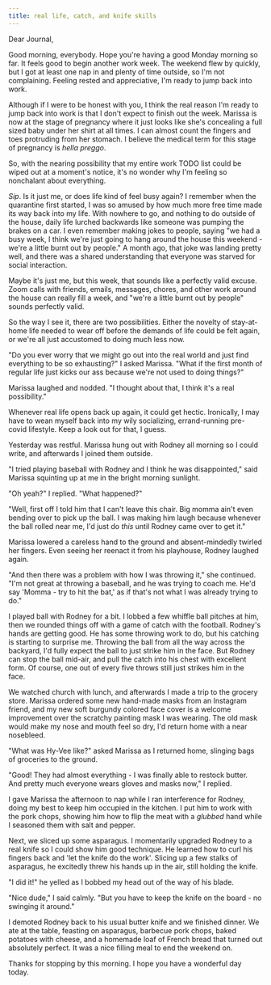 ```yaml
---
title: real life, catch, and knife skills
---
```


Dear Journal,

Good morning, everybody.  Hope you're having a good Monday morning so
far.  It feels good to begin another work week.  The weekend flew by
quickly, but I got at least one nap in and plenty of time outside, so
I'm not complaining.  Feeling rested and appreciative, I'm ready to
jump back into work.

Although if I were to be honest with you, I think the real reason I'm
ready to jump back into work is that I don't expect to finish out the
week.  Marissa is now at the stage of pregnancy where it just looks
like she's concealing a full sized baby under her shirt at all times.
I can almost count the fingers and toes protruding from her stomach.
I believe the medical term for this stage of pregnancy is _hella
preggo_.

So, with the nearing possibility that my entire work TODO list could
be wiped out at a moment's notice, it's no wonder why I'm feeling so
nonchalant about everything.

_Sip_.  Is it just me, or does life kind of feel busy again?  I
remember when the quarantine first started, I was so amused by how
much more free time made its way back into my life.  With nowhere to
go, and nothing to do outside of the house, daily life lurched
backwards like someone was pumping the brakes on a car.  I even
remember making jokes to people, saying "we had a busy week, I think
we're just going to hang around the house this weekend - we're a
little burnt out by people."  A month ago, that joke was landing
pretty well, and there was a shared understanding that everyone was
starved for social interaction.

Maybe it's just me, but this week, that sounds like a perfectly valid
excuse.  Zoom calls with friends, emails, messages, chores, and other
work around the house can really fill a week, and "we're a little
burnt out by people" sounds perfectly valid.

So the way I see it, there are two possibilities.  Either the novelty
of stay-at-home life needed to wear off before the demands of life
could be felt again, or we're all just accustomed to doing much less
now.

"Do you ever worry that we might go out into the real world and just
find everything to be so exhausting?" I asked Marissa.  "What if the
first month of regular life just kicks our ass because we're not used
to doing things?"

Marissa laughed and nodded.  "I thought about that, I think it's a
real possibility."

Whenever real life opens back up again, it could get hectic.
Ironically, I may have to wean myself back into my wily socializing,
errand-running pre-covid lifestyle.  Keep a look out for that, I
guess.

Yesterday was restful.  Marissa hung out with Rodney all morning so I
could write, and afterwards I joined them outside.

"I tried playing baseball with Rodney and I think he was
disappointed," said Marissa squinting up at me in the bright morning
sunlight.

"Oh yeah?" I replied.  "What happened?"

"Well, first off I told him that I can't leave this chair.  Big momma
ain't even bending over to pick up the ball.  I was making him laugh
because whenever the ball rolled near me, I'd just do _this_ until
Rodney came over to get it."

Marissa lowered a careless hand to the ground and absent-mindedly
twirled her fingers.  Even seeing her reenact it from his playhouse,
Rodney laughed again.

"And then there was a problem with how I was throwing it," she
continued.  "I'm not great at throwing a baseball, and he was trying
to coach me.  He'd say 'Momma - try to hit the bat,' as if that's not
what I was already trying to do."

I played ball with Rodney for a bit.  I lobbed a few whiffle ball
pitches at him, then we rounded things off with a game of catch with
the football.  Rodney's hands are getting good.  He has some throwing
work to do, but his catching is starting to surprise me.  Throwing the
ball from all the way across the backyard, I'd fully expect the ball
to just strike him in the face.  But Rodney can stop the ball mid-air,
and pull the catch into his chest with excellent form.  Of course, one
out of every five throws still just strikes him in the face.

We watched church with lunch, and afterwards I made a trip to the
grocery store.  Marissa ordered some new hand-made masks from an
Instagram friend, and my new soft burgundy colored face cover is a
welcome improvement over the scratchy painting mask I was wearing.
The old mask would make my nose and mouth feel so dry, I'd return home
with a near nosebleed.

"What was Hy-Vee like?" asked Marissa as I returned home, slinging
bags of groceries to the ground.

"Good!  They had almost everything - I was finally able to restock
butter.  And pretty much everyone wears gloves and masks now," I
replied.

I gave Marissa the afternoon to nap while I ran interference for
Rodney, doing my best to keep him occupied in the kitchen.  I put him
to work with the pork chops, showing him how to flip the meat with a
_glubbed_ hand while I seasoned them with salt and pepper.

Next, we sliced up some asparagus.  I momentarily upgraded Rodney to a
real knife so I could show him good technique.  He learned how to curl
his fingers back and 'let the knife do the work'.  Slicing up a few
stalks of asparagus, he excitedly threw his hands up in the air, still
holding the knife.

"I did it!" he yelled as I bobbed my head out of the way of his blade.

"Nice dude," I said calmly.  "But you have to keep the knife on the
board - no swinging it around."

I demoted Rodney back to his usual butter knife and we finished
dinner.  We ate at the table, feasting on asparagus, barbecue pork
chops, baked potatoes with cheese, and a homemade loaf of French bread
that turned out absolutely perfect.  It was a nice filling meal to end
the weekend on.

Thanks for stopping by this morning.  I hope you have a wonderful day
today.
